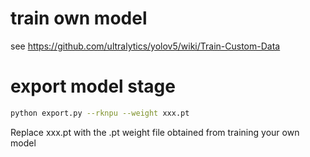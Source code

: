 # train own model

see 
https://github.com/ultralytics/yolov5/wiki/Train-Custom-Data

# export model stage

```bash
python export.py --rknpu --weight xxx.pt
```


Replace xxx.pt with the .pt weight file obtained from training your own model
